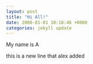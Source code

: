 ```yaml
---
layout: post
title: "Hi All!"
date: 2000-01-01 10:18:46 +0000
categories: jekyll update
---
```


My name is A

this is a new line that alex added
